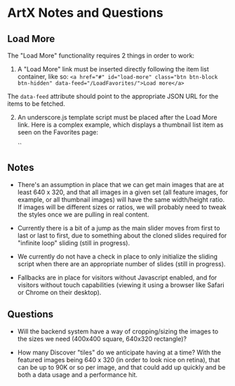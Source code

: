 ArtX Notes and Questions
========================

Load More
---------
The "Load More" functionality requires 2 things in order to work:

1. A "Load More" link must be inserted directly following the item list container, like so:
`<a href="#" id="load-more" class="btn btn-block btn-hidden" data-feed="/LoadFavorites/">Load more</a>`

 The `data-feed` attribute should point to the appropriate JSON URL for the items to be fetched.

2. An underscore.js template script must be placed after the Load More link.  Here is a complex example, which displays a thumbnail list item as seen on the Favorites page:

    `<script type="text/template" id="item-template">

        <% _.each(jsonArray, function(eventObj, key){ %>

        <% var eventStartDate = moment(eventObj.start_date).format("ddd, MMM Do YYYY"); // "Sun, Feb 14th 2010" %>
        <% var eventStartTime = moment(eventObj.start_date).format("h:mm a"); // "10:15 am" %>

        <% var eventEndDate = moment(eventObj.end_date).format("MMM Do, YYYY"); // "Feb 14th, 2010" %>
        <% var eventEndTime = moment(eventObj.end_date).format("h:mm a"); // "10:15 am" %>

        <% var compareStartDate = moment(eventObj.start_date).format("M/D/YYYY"); // "2/14/2010" %>
        <% var compareEndDate = moment(eventObj.end_date).format("M/D/YYYY"); // "2/14/2010" %>
                
        <div class="item-block cf">
            <div class="item-image">
                <a href="exhibition.html">
                    <img src="<%= eventObj.image %>" alt="" />
                </a>
            </div>
            <div class="item-info">
                <h2 class="item-title">
                    <% if (eventObj.event_type == "exhibition") { %>
                    <a href="exhibition.html" class="truncate"><%= eventObj.name %></a>
                    <% } else { %>
                    <a href="event.html" class="truncate"><%= eventObj.name %></a>
                    <% } %>
                </h2>
                <p class="item-venue"><%= eventObj.location.name %></p>
                <p class="item-date">
                <% if (compareStartDate != compareEndDate) { %>
                    Through <%= eventEndDate %>
                <% } else { %>
                    <%= eventStartDate %><br />
                    <%= eventStartTime %> - <%= eventEndTime %>
                <% } %>
                </p>

                <a href="#" class="favorite-star item-symbol" data-eventID="1" title="Toggle as a favorite"><i class="icon icon-star2"></i><span class="visuallyhidden">Toggle as a favorite</span></a>
            </div>
        </div>

        <% }); %>
    </script>`


Notes
-----

* There's an assumption in place that we can get main images that are at least 640 x 320, and that all images in a given set (all feature images, for example, or all thumbnail images) will have the same width/height ratio.  If images will be different sizes or ratios, we will probably need to tweak the styles once we are pulling in real content.

* Currently there is a bit of a jump as the main slider moves from first to last or last to first, due to something about the cloned slides required for "infinite loop" sliding (still in progress).

* We currently do not have a check in place to only initialize the sliding script when there are an appropriate number of slides (still in progress).

* Fallbacks are in place for visitors without Javascript enabled, and for visitors without touch capabilities (viewing it using a browser like Safari or Chrome on their desktop).


Questions
---------

* Will the backend system have a way of cropping/sizing the images to the sizes we need (400x400 square, 640x320 rectangle)?

* How many Discover "tiles" do we anticipate having at a time?  With the featured images being 640 x 320 (in order to look nice on retina), that can be up to 90K or so per image, and that could add up quickly and be both a data usage and a performance hit.
